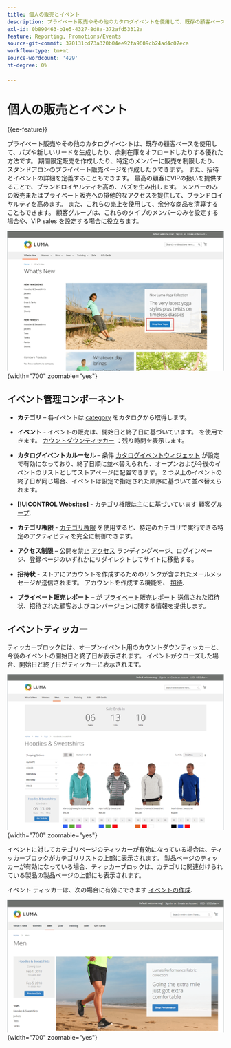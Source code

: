 ```yaml
---
title: 個人の販売とイベント
description: プライベート販売やその他のカタログイベントを使用して、既存の顧客ベースに対する売上高を増やし、バズや新しいリードを生み出す方法を説明します。
exl-id: 0b890463-b1e5-4327-8d8a-372afd53312a
feature: Reporting, Promotions/Events
source-git-commit: 370131cd73a320b04ee92fa9609cb24ad4c07eca
workflow-type: tm+mt
source-wordcount: '429'
ht-degree: 0%

---
```


# 個人の販売とイベント

{{ee-feature}}

プライベート販売やその他のカタログイベントは、既存の顧客ベースを使用して、バズや新しいリードを生成したり、余剰在庫をオフロードしたりする優れた方法です。 期間限定販売を作成したり、特定のメンバーに販売を制限したり、スタンドアロンのプライベート販売ページを作成したりできます。 また、招待とイベントの詳細を定義することもできます。 最高の顧客にVIPの扱いを提供することで、ブランドロイヤルティを高め、バズを生み出します。 メンバーのみの販売またはプライベート販売への排他的なアクセスを提供して、ブランドロイヤルティを高めます。 また、これらの売上を使用して、余分な商品を清算することもできます。 顧客グループは、これらのタイプのメンバーのみを設定する場合や、VIP sales を設定する場合に役立ちます。

![ストアフロントの例 – ホームページでのイベント](./assets/storefront-event-home-page.png){width="700" zoomable="yes"}

## イベント管理コンポーネント

- **カテゴリ**  – 各イベントは [category](../catalog/category-create.md) をカタログから取得します。

- **イベント** - イベントの販売は、開始日と終了日に基づいています。 を使用できます。 [カウントダウンティッカー](#event-ticker) ：残り時間を表示します。

- **カタログイベントカルーセル**  – 条件 [カタログイベントウィジェット](../content-design/widget-event-carousel.md) が設定で有効になっており、終了日順に並べ替えられた、オープンおよび今後のイベントのリストとしてストアページに配置できます。 2 つ以上のイベントの終了日が同じ場合、イベントは設定で指定された順序に基づいて並べ替えられます。

- **[!UICONTROL Websites]** - カテゴリ権限は主にに基づいています [顧客グループ](../customers/customer-groups.md).

- **カテゴリ権限** - [カテゴリ権限](../catalog/category-permissions.md) を使用すると、特定のカテゴリで実行できる特定のアクティビティを完全に制御できます。

- **アクセス制限**  – 公開を禁止 [アクセス](event-configure.md#restrict-access) ランディングページ、ログインページ、登録ページのいずれかにリダイレクトしてサイトに移動する。

- **招待状** - ストアにアカウントを作成するためのリンクが含まれたメールメッセージが送信されます。 アカウントを作成する機能を、 [招待](invitations.md).

- **プライベート販売レポート**  – が [プライベート販売レポート](../getting-started/private-sales-reports.md) 送信された招待状、招待された顧客およびコンバージョンに関する情報を提供します。

## イベントティッカー

ティッカーブロックには、オープンイベント用のカウントダウンティッカーと、今後のイベントの開始日と終了日が表示されます。 イベントがクローズした場合、開始日と終了日がティッカーに表示されます。

![ストアフロントの例 – イベントカルーセル](./assets/storefront-event-ticker-carousel.png){width="700" zoomable="yes"}

イベントに対してカテゴリページのティッカーが有効になっている場合は、ティッカーブロックがカテゴリリストの上部に表示されます。 製品ページのティッカーが有効になっている場合、ティッカーブロックは、カテゴリに関連付けられている製品の製品ページの上部にも表示されます。

イベント ティッカーは、次の場合に有効にできます [イベントの作成](event-create.md).

![ストアフロントの例 – イベントサイドバー](./assets/storefront-event-sidebar.png){width="700" zoomable="yes"}
